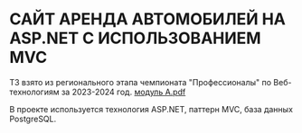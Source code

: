 # САЙТ АРЕНДА АВТОМОБИЛЕЙ НА ASP.NET С ИСПОЛЬЗОВАНИЕМ MVC

ТЗ взято из регионального этапа чемпионата "Профессионалы" по Веб-технологиям за 2023-2024 год.
[модуль А.pdf](https://github.com/user-attachments/files/16505529/default.pdf)

В проекте используется технология ASP.NET, паттерн MVC, база данных PostgreSQL.  

